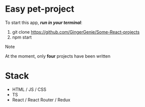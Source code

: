 # Easy pet-project
  To start this app, *__run in your terminal__*: 
  1. git clone https://github.com/GingerGenie/Some-React-projects
  2. npm start

> [!NOTE]
> At the moment, only __four__ projects have been written

# Stack
  + HTML / JS / CSS
  + TS
  + React / React Router / Redux
